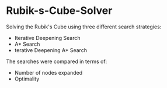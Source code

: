 # Rubik-s-Cube-Solver

Solving the Rubik's Cube using three different search strategies:

* Iterative Deepening Search
* A* Search
* terative Deepening A* Search

The searches were compared in terms of:

* Number of nodes expanded
* Optimality
